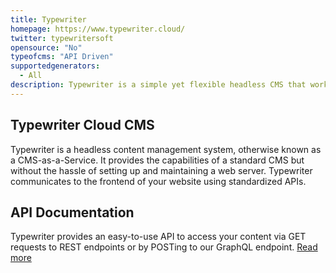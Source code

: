 ```yaml
---
title: Typewriter
homepage: https://www.typewriter.cloud/
twitter: typewritersoft
opensource: "No"
typeofcms: "API Driven"
supportedgenerators:
  - All
description: Typewriter is a simple yet flexible headless CMS that works with any platform you want to use.
---
```


## Typewriter Cloud CMS

Typewriter is a headless content management system, otherwise known as a CMS-as-a-Service. It provides the capabilities of a standard CMS but without the hassle of setting up and maintaining a web server. Typewriter communicates to the frontend of your website using standardized APIs.

## API Documentation

Typewriter provides an easy-to-use API to access your content via GET requests to REST endpoints or by POSTing to our GraphQL endpoint. [Read more](https://www.typewriter.cloud/api-docs/)

